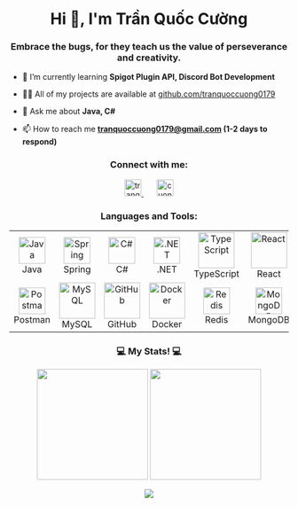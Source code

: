 <h1 align="center">Hi 👋, I'm Trần Quốc Cường</h1>
<h3 align="center">Embrace the bugs, for they teach us the value of perseverance and creativity.</h3>

- 🌱 I’m currently learning **Spigot Plugin API, Discord Bot Development**

- 👨‍💻 All of my projects are available at [github.com/tranquoccuong0179](https://github.com/tranquoccuong0179)

- 💬 Ask me about **Java, C#**

- 📫 How to reach me **tranquoccuong0179@gmail.com (1-2 days to respond)**

<h3 align="center">Connect with me:</h3>
<p align="center">
    <a href="https://www.facebook.com/tranquoccuong107" target="_blank">
        <img src="https://raw.githubusercontent.com/rahuldkjain/github-profile-readme-generator/master/src/images/icons/Social/facebook.svg" alt="tranquoccuong107" style="height: 30px; width: 30px;" />
    </a>
    &nbsp;&nbsp;&nbsp;&nbsp;&nbsp;
    <a href="https://www.linkedin.com/in/cuongtrandevbe" target="_blank">
        <img src="https://cdn-icons-png.flaticon.com/512/61/61109.png" alt="cuongtrandevbe" style="height: 30px; width: 30px; object-fit: cover;" />
    </a>
</p>


<div align="center">
  
  <h3>Languages and Tools:</h3>

  <table>
    <tr>
      <td align="center" width="96">
          <img src="https://techstack-generator.vercel.app/java-icon.svg" width="48" height="48" alt="Java" />
          <br>Java
      </td>
      <td align="center" width="96">
          <img src="https://skillicons.dev/icons?i=spring" width="48" height="48" alt="Spring" />
          <br>Spring
      </td>
      <td align="center" width="96">
          <img src="https://techstack-generator.vercel.app/csharp-icon.svg" width="48" height="48" alt="C#" />
          <br>C#
      </td>
      <td align="center" width="96">
          <img src="https://skillicons.dev/icons?i=dotnet" width="48" height="48" alt=".NET" />
          <br>.NET
      </td>
      <td align="center" width="96">
          <img src="https://techstack-generator.vercel.app/ts-icon.svg" alt="TypeScript" width="65" height="65" />
          <br>TypeScript
      </td>
      <td align="center" width="96">
          <img src="https://techstack-generator.vercel.app/react-icon.svg" alt="React" width="65" height="65" />
          <br>React
      </td>
      <td align="center" width="96">
          <img src="https://skillicons.dev/icons?i=jquery" width="48" height="48" alt="jQuery" />
          <br>jQuery
      </td>
      <td align="center" width="96">
          <img src="https://techstack-generator.vercel.app/restapi-icon.svg" width="65" height="65" alt="Rest API" />
          <br>Rest API
      </td>
    </tr>
    <tr>
      <td align="center" width="96">
          <img src="https://skillicons.dev/icons?i=postman" width="48" height="48" alt="Postman" />
          <br>Postman
      </td>
      <td align="center" width="96">
          <img src="https://techstack-generator.vercel.app/mysql-icon.svg" width="65" height="65" alt="MySQL" />
          <br>MySQL
      </td>
      <td align="center" width="96">
          <img src="https://techstack-generator.vercel.app/github-icon.svg" width="65" height="65" alt="GitHub" />
          <br>GitHub
      </td>
      <td align="center" width="96">
          <img src="https://techstack-generator.vercel.app/docker-icon.svg" width="65" height="65" alt="Docker" />
          <br>Docker
      </td>
      <td align="center" width="96">
          <img src="https://ps.w.org/redis-cache/assets/icon-128x128.gif?rev=2568513" width="48" height="48" alt="Redis" />
          <br>Redis
      </td>
      <td align="center" width="96">
          <img src="https://i.giphy.com/media/v1.Y2lkPTc5MGI3NjExeXBtaDFudHZkcjVzYnNwbDdjaXMydGZvN3c2MWljODd2d2x6Yzh6eSZlcD12MV9pbnRlcm5hbF9naWZfYnlfaWQmY3Q9cw/tAjb5pyCEBhEb8jWxC/giphy.gif" width="48" height="48" alt="MongoDB" />
          <br>MongoDB
      </td>
      <td align="center" width="96">
          <img src="https://www.gstatic.com/devrel-devsite/prod/v1698cdd3153b47734bb6d9d8688c4490898207543be76b2c5805f109c27c7695/firebase/images/touchicon-180.png" width="48" height="48" alt="Firebase" />
          <br>Firebase
      </td>
      <td align="center" width="96">
          <img src="https://skillicons.dev/icons?i=figma" width="48" height="48" alt="Figma" />
          <br>Figma
      </td>
    </tr>
  </table>
</div>

<h3 align="center">💻 My Stats! 💻</h3>

<div align="center">
  <img height="200" src="https://github-readme-stats.vercel.app/api?username=tranquoccuong0179&hide_border=true&theme=transparent&show_icons=true&include_all_commits=true&title_color=007ACC&icon_color=007ACC&text_color=007ACC" />

  <img height="200" src="https://github-readme-stats.vercel.app/api/top-langs?username=tranquoccuong0179&hide_border=true&theme=transparent&layout=compact&langs_count=8&card_width=320&title_color=007ACC&text_color=007ACC" />
</div>

<p align="center">
  <img src="https://github-readme-streak-stats.herokuapp.com/?user=tranquoccuong0179&theme=transparent&hide_border=true&ring=FF6B00&fire=FF6B00&currStreakLabel=FF6B00&currStreakNum=FF6B00&sideLabels=FF6B00&sideNums=FF6B00" />
</p>

